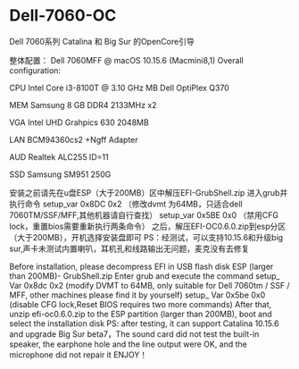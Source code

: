 # Dell-7060-OC
Dell 7060系列 Catalina 和 Big Sur 的OpenCore引导


整体配置：
Dell 7060MFF @ macOS 10.15.6 (Macmini8,1)
Overall configuration:

CPU 	Intel Core i3-8100T @ 3.10 GHz
MB	Dell OptiPlex Q370

MEM	Samsung 8 GB DDR4 2133MHz x2

VGA	Intel UHD Grahpics 630 2048MB

LAN	BCM94360cs2 +Ngff Adapter

AUD	Realtek ALC255 ID=11

SSD	Samsung SM951 250G

安装之前请先在u盘ESP（大于200MB）区中解压EFI-GrubShell.zip
进入grub并执行命令
setup_var 0x8DC 0x2  （修改dvmt 为64MB，只适合dell 7060TM/SSF/MFF,其他机器请自行查找） 
setup_var 0x5BE 0x0  （禁用CFG lock，重置bios需要重新执行两条命令）
之后，解压EFI-OC0.6.0.zip到esp分区（大于200MB），开机选择安装盘即可
PS：经测试，可以支持10.15.6和升级big sur,声卡未测试内置喇叭，耳机孔和线路输出无问题，麦克没有去修复

Before installation, please decompress EFI in USB flash disk ESP (larger than 200MB)- GrubShell.zip
Enter grub and execute the command
setup_ Var 0x8dc 0x2 (modify DVMT to 64MB, only suitable for Dell 7060tm / SSF / MFF, other machines please find it by yourself)
setup_ Var 0x5be 0x0 (disable CFG lock,Reset BIOS requires two more commands)
After that, unzip efi-oc0.6.0.zip to the ESP partition (larger than 200MB), boot and select the installation disk
PS: after testing, it can support Catalina 10.15.6 and upgrade Big Sur beta7，The sound card did not test the built-in speaker, 
the earphone hole and the line output were OK, and the microphone did not repair it
ENJOY！
